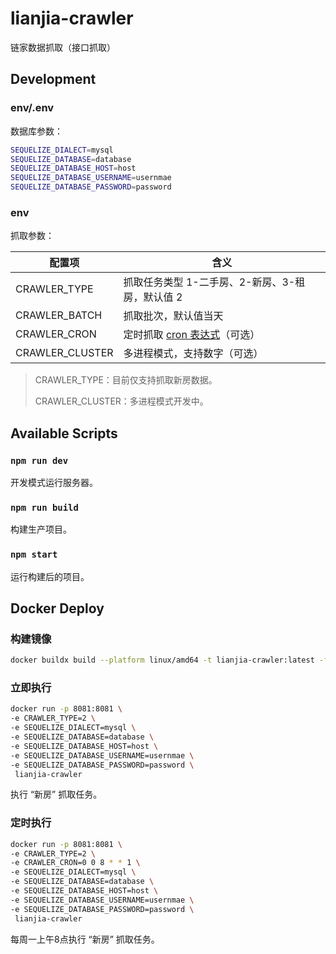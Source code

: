 # lianjia-crawler

链家数据抓取（接口抓取）

## Development

### env/.env 

数据库参数：

```bash
SEQUELIZE_DIALECT=mysql
SEQUELIZE_DATABASE=database
SEQUELIZE_DATABASE_HOST=host
SEQUELIZE_DATABASE_USERNAME=usernmae
SEQUELIZE_DATABASE_PASSWORD=password
```

### env

抓取参数：

| 配置项          | 含义                                                         |
| --------------- | ------------------------------------------------------------ |
| CRAWLER_TYPE    | 抓取任务类型 1-二手房、2-新房、3-租房，默认值 2              |
| CRAWLER_BATCH   | 抓取批次，默认值当天                                         |
| CRAWLER_CRON    | 定时抓取 [cron 表达式](https://www.npmjs.com/package/node-schedule)（可选） |
| CRAWLER_CLUSTER | 多进程模式，支持数字（可选）                                 |

> CRAWLER_TYPE：目前仅支持抓取新房数据。
>
> CRAWLER_CLUSTER：多进程模式开发中。

## Available Scripts

### `npm run dev`

开发模式运行服务器。

### `npm run build`

构建生产项目。

### `npm start`

运行构建后的项目。

## Docker Deploy

### 构建镜像

```bash
docker buildx build --platform linux/amd64 -t lianjia-crawler:latest -f Dockerfile .
```

### 立即执行

```bash
docker run -p 8081:8081 \
-e CRAWLER_TYPE=2 \
-e SEQUELIZE_DIALECT=mysql \
-e SEQUELIZE_DATABASE=database \
-e SEQUELIZE_DATABASE_HOST=host \
-e SEQUELIZE_DATABASE_USERNAME=usernmae \
-e SEQUELIZE_DATABASE_PASSWORD=password \
 lianjia-crawler
```

执行 “新房” 抓取任务。

### 定时执行

```bash
docker run -p 8081:8081 \
-e CRAWLER_TYPE=2 \
-e CRAWLER_CRON=0 0 8 * * 1 \
-e SEQUELIZE_DIALECT=mysql \
-e SEQUELIZE_DATABASE=database \
-e SEQUELIZE_DATABASE_HOST=host \
-e SEQUELIZE_DATABASE_USERNAME=usernmae \
-e SEQUELIZE_DATABASE_PASSWORD=password \
 lianjia-crawler
```

每周一上午8点执行 “新房” 抓取任务。

